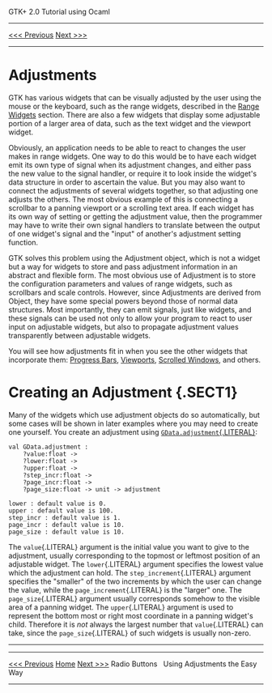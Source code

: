   GTK+ 2.0 Tutorial using Ocaml
  ------------------------------- -- --------------------------
  [\<\<\< Previous](x743.html)       [Next \>\>\>](x792.html)

* * * * *

Adjustments
===========

GTK has various widgets that can be visually adjusted by the user using
the mouse or the keyboard, such as the range widgets, described in the
[Range Widgets](c834.html) section. There are also a few widgets that
display some adjustable portion of a larger area of data, such as the
text widget and the viewport widget.

Obviously, an application needs to be able to react to changes the user
makes in range widgets. One way to do this would be to have each widget
emit its own type of signal when its adjustment changes, and either pass
the new value to the signal handler, or require it to look inside the
widget's data structure in order to ascertain the value. But you may
also want to connect the adjustments of several widgets together, so
that adjusting one adjusts the others. The most obvious example of this
is connecting a scrollbar to a panning viewport or a scrolling text
area. If each widget has its own way of setting or getting the
adjustment value, then the programmer may have to write their own signal
handlers to translate between the output of one widget's signal and the
"input" of another's adjustment setting function.

GTK solves this problem using the Adjustment object, which is not a
widget but a way for widgets to store and pass adjustment information in
an abstract and flexible form. The most obvious use of Adjustment is to
store the configuration parameters and values of range widgets, such as
scrollbars and scale controls. However, since Adjustments are derived
from Object, they have some special powers beyond those of normal data
structures. Most importantly, they can emit signals, just like widgets,
and these signals can be used not only to allow your program to react to
user input on adjustable widgets, but also to propagate adjustment
values transparently between adjustable widgets.

You will see how adjustments fit in when you see the other widgets that
incorporate them: [Progress Bars](x1039.html), [Viewports](x1577.html),
[Scrolled Windows](x1595.html), and others.

Creating an Adjustment {.SECT1}
======================

Many of the widgets which use adjustment objects do so automatically,
but some cases will be shown in later examples where you may need to
create one yourself. You create an adjustment using
[`GData.adjustment`{.LITERAL}](http://lablgtk.forge.ocamlcore.org/refdoc/GData.html#VALadjustment):

~~~~ {.PROGRAMLISTING}
val GData.adjustment :
    ?value:float ->
    ?lower:float ->
    ?upper:float ->
    ?step_incr:float ->
    ?page_incr:float ->
    ?page_size:float -> unit -> adjustment

lower : default value is 0.
upper : default value is 100.
step_incr : default value is 1.
page_incr : default value is 10.
page_size : default value is 10.
~~~~

The `value`{.LITERAL} argument is the initial value you want to give to
the adjustment, usually corresponding to the topmost or leftmost
position of an adjustable widget. The `lower`{.LITERAL} argument
specifies the lowest value which the adjustment can hold. The
`step_increment`{.LITERAL} argument specifies the "smaller" of the two
increments by which the user can change the value, while the
`page_increment`{.LITERAL} is the "larger" one. The
`page_size`{.LITERAL} argument usually corresponds somehow to the
visible area of a panning widget. The `upper`{.LITERAL} argument is used
to represent the bottom most or right most coordinate in a panning
widget's child. Therefore it is *not* always the largest number that
`value`{.LITERAL} can take, since the `page_size`{.LITERAL} of such
widgets is usually non-zero.

* * * * *

  ------------------------------ -------------------- --------------------------------
  [\<\<\< Previous](x743.html)   [Home](book1.html)   [Next \>\>\>](x792.html)
  Radio Buttons                                       Using Adjustments the Easy Way
  ------------------------------ -------------------- --------------------------------


